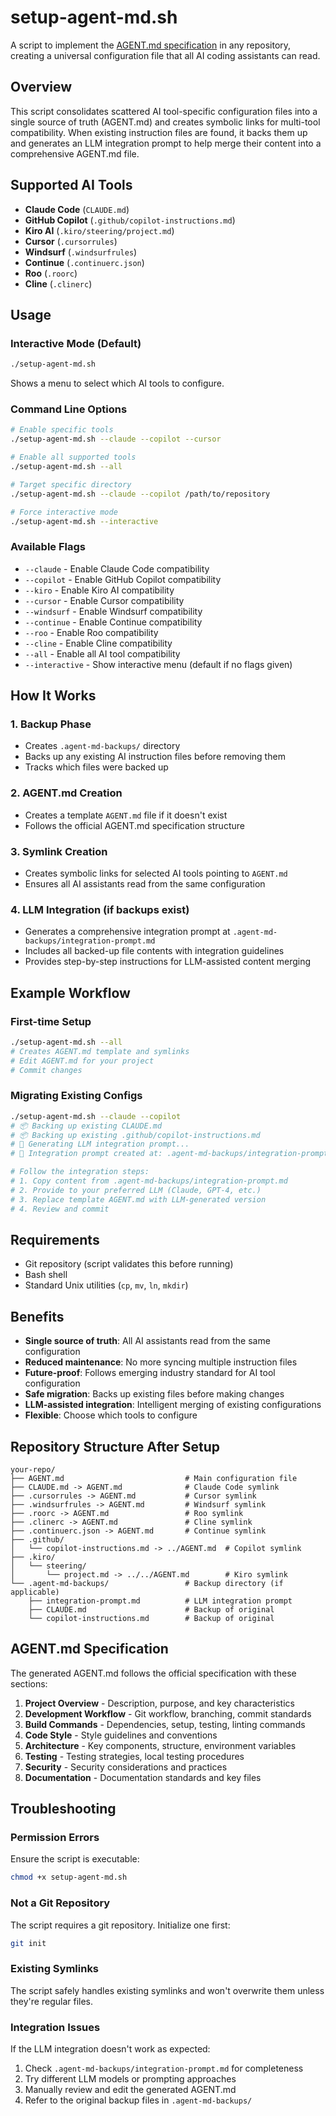 # setup-agent-md.sh

A script to implement the [AGENT.md specification](https://ampcode.com/AGENT.md) in any repository, creating a universal configuration file that all AI coding assistants can read.

## Overview

This script consolidates scattered AI tool-specific configuration files into a single source of truth (AGENT.md) and creates symbolic links for multi-tool compatibility. When existing instruction files are found, it backs them up and generates an LLM integration prompt to help merge their content into a comprehensive AGENT.md file.

## Supported AI Tools

- **Claude Code** (`CLAUDE.md`)
- **GitHub Copilot** (`.github/copilot-instructions.md`)
- **Kiro AI** (`.kiro/steering/project.md`)
- **Cursor** (`.cursorrules`)
- **Windsurf** (`.windsurfrules`)
- **Continue** (`.continuerc.json`)
- **Roo** (`.roorc`)
- **Cline** (`.clinerc`)

## Usage

### Interactive Mode (Default)
```bash
./setup-agent-md.sh
```
Shows a menu to select which AI tools to configure.

### Command Line Options
```bash
# Enable specific tools
./setup-agent-md.sh --claude --copilot --cursor

# Enable all supported tools
./setup-agent-md.sh --all

# Target specific directory
./setup-agent-md.sh --claude --copilot /path/to/repository

# Force interactive mode
./setup-agent-md.sh --interactive
```

### Available Flags
- `--claude` - Enable Claude Code compatibility
- `--copilot` - Enable GitHub Copilot compatibility  
- `--kiro` - Enable Kiro AI compatibility
- `--cursor` - Enable Cursor compatibility
- `--windsurf` - Enable Windsurf compatibility
- `--continue` - Enable Continue compatibility
- `--roo` - Enable Roo compatibility
- `--cline` - Enable Cline compatibility
- `--all` - Enable all AI tool compatibility
- `--interactive` - Show interactive menu (default if no flags given)

## How It Works

### 1. Backup Phase
- Creates `.agent-md-backups/` directory
- Backs up any existing AI instruction files before removing them
- Tracks which files were backed up

### 2. AGENT.md Creation
- Creates a template `AGENT.md` file if it doesn't exist
- Follows the official AGENT.md specification structure

### 3. Symlink Creation
- Creates symbolic links for selected AI tools pointing to `AGENT.md`
- Ensures all AI assistants read from the same configuration

### 4. LLM Integration (if backups exist)
- Generates a comprehensive integration prompt at `.agent-md-backups/integration-prompt.md`
- Includes all backed-up file contents with integration guidelines
- Provides step-by-step instructions for LLM-assisted content merging

## Example Workflow

### First-time Setup
```bash
./setup-agent-md.sh --all
# Creates AGENT.md template and symlinks
# Edit AGENT.md for your project
# Commit changes
```

### Migrating Existing Configs
```bash
./setup-agent-md.sh --claude --copilot
# 📦 Backing up existing CLAUDE.md
# 📦 Backing up existing .github/copilot-instructions.md
# 🤖 Generating LLM integration prompt...
# 📝 Integration prompt created at: .agent-md-backups/integration-prompt.md

# Follow the integration steps:
# 1. Copy content from .agent-md-backups/integration-prompt.md
# 2. Provide to your preferred LLM (Claude, GPT-4, etc.)
# 3. Replace template AGENT.md with LLM-generated version
# 4. Review and commit
```

## Requirements

- Git repository (script validates this before running)
- Bash shell
- Standard Unix utilities (`cp`, `mv`, `ln`, `mkdir`)

## Benefits

- **Single source of truth**: All AI assistants read from the same configuration
- **Reduced maintenance**: No more syncing multiple instruction files
- **Future-proof**: Follows emerging industry standard for AI tool configuration
- **Safe migration**: Backs up existing files before making changes
- **LLM-assisted integration**: Intelligent merging of existing configurations
- **Flexible**: Choose which tools to configure

## Repository Structure After Setup

```
your-repo/
├── AGENT.md                           # Main configuration file
├── CLAUDE.md -> AGENT.md              # Claude Code symlink
├── .cursorrules -> AGENT.md           # Cursor symlink
├── .windsurfrules -> AGENT.md         # Windsurf symlink
├── .roorc -> AGENT.md                 # Roo symlink
├── .clinerc -> AGENT.md               # Cline symlink
├── .continuerc.json -> AGENT.md       # Continue symlink
├── .github/
│   └── copilot-instructions.md -> ../AGENT.md  # Copilot symlink
├── .kiro/
│   └── steering/
│       └── project.md -> ../../AGENT.md        # Kiro symlink
└── .agent-md-backups/                 # Backup directory (if applicable)
    ├── integration-prompt.md          # LLM integration prompt
    ├── CLAUDE.md                      # Backup of original
    └── copilot-instructions.md        # Backup of original
```

## AGENT.md Specification

The generated AGENT.md follows the official specification with these sections:

1. **Project Overview** - Description, purpose, and key characteristics
2. **Development Workflow** - Git workflow, branching, commit standards  
3. **Build Commands** - Dependencies, setup, testing, linting commands
4. **Code Style** - Style guidelines and conventions
5. **Architecture** - Key components, structure, environment variables
6. **Testing** - Testing strategies, local testing procedures
7. **Security** - Security considerations and practices
8. **Documentation** - Documentation standards and key files

## Troubleshooting

### Permission Errors
Ensure the script is executable:
```bash
chmod +x setup-agent-md.sh
```

### Not a Git Repository
The script requires a git repository. Initialize one first:
```bash
git init
```

### Existing Symlinks
The script safely handles existing symlinks and won't overwrite them unless they're regular files.

### Integration Issues
If the LLM integration doesn't work as expected:
1. Check `.agent-md-backups/integration-prompt.md` for completeness
2. Try different LLM models or prompting approaches
3. Manually review and edit the generated AGENT.md
4. Refer to the original backup files in `.agent-md-backups/`